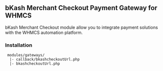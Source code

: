 ## bKash Merchant Checkout Payment Gateway for WHMCS

bKash Merchant Checkout module allow you to integrate payment solutions with the WHMCS automation platform.


### Installation

```
 modules/gateways/
  |- callback/bkashcheckoutUrl.php
  |- bkashcheckoutUrl.php
```
